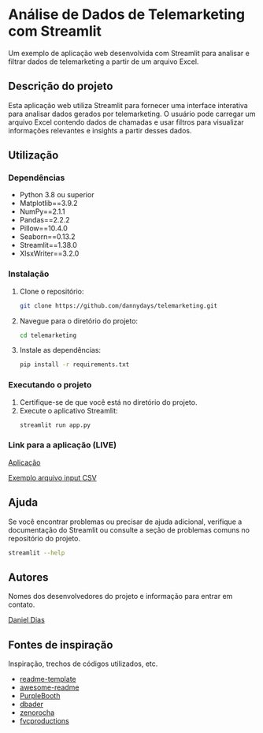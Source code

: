 # Análise de Dados de Telemarketing com Streamlit

Um exemplo de aplicação web desenvolvida com Streamlit para analisar e filtrar dados de telemarketing a partir de um arquivo Excel.

## Descrição do projeto

Esta aplicação web utiliza Streamlit para fornecer uma interface interativa para analisar dados gerados por telemarketing. O usuário pode carregar um arquivo Excel contendo dados de chamadas e usar filtros para visualizar informações relevantes e insights a partir desses dados.

## Utilização

### Dependências

* Python 3.8 ou superior
* Matplotlib==3.9.2
* NumPy==2.1.1
* Pandas==2.2.2
* Pillow==10.4.0
* Seaborn==0.13.2
* Streamlit==1.38.0
* XlsxWriter==3.2.0

### Instalação

1. Clone o repositório:
    ```bash
    git clone https://github.com/dannydays/telemarketing.git
    ```
2. Navegue para o diretório do projeto:
    ```bash
    cd telemarketing
    ```
3. Instale as dependências:
    ```bash
    pip install -r requirements.txt
    ```

### Executando o projeto

1. Certifique-se de que você está no diretório do projeto.
2. Execute o aplicativo Streamlit:
    ```bash
    streamlit run app.py
    ```

### Link para a aplicação (LIVE)

[Aplicação](https://telemarketing-hi0i.onrender.com)

[Exemplo arquivo input CSV](https://github.com/dannydays/telemarketing/raw/main/bank-additional.csv)

    
## Ajuda

Se você encontrar problemas ou precisar de ajuda adicional, verifique a documentação do Streamlit ou consulte a seção de problemas comuns no repositório do projeto.
```bash
streamlit --help
```

## Autores

Nomes dos desenvolvedores do projeto e informação para entrar em contato.

[Daniel Dias](https://www.linkedin.com/in/dannydays/)

## Fontes de inspiração

Inspiração, trechos de códigos utilizados, etc.
* [readme-template](https://gist.github.com/DomPizzie/7a5ff55ffa9081f2de27c315f5018afc)
* [awesome-readme](https://github.com/matiassingers/awesome-readme)
* [PurpleBooth](https://gist.github.com/PurpleBooth/109311bb0361f32d87a2)
* [dbader](https://github.com/dbader/readme-template)
* [zenorocha](https://gist.github.com/zenorocha/4526327)
* [fvcproductions](https://gist.github.com/fvcproductions/1bfc2d4aecb01a834b46)

